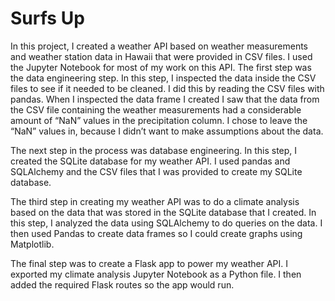 # Surfs Up

In this project, I created a weather API based on weather measurements and weather station data in Hawaii that were provided in CSV files. I used the Jupyter Notebook for most of my work on this API. The first step was the data engineering step. In this step, I inspected the data inside the CSV files to see if it needed to be cleaned. I did this by reading the CSV files with pandas. When I inspected the data frame I created I saw that the data from the CSV file containing the weather measurements had a considerable amount of “NaN” values in the precipitation column. I chose to leave the “NaN” values in, because I didn’t want to make assumptions about the data. 

The next step in the process was database engineering. In this step, I created the SQLite database for my weather API. I used pandas and SQLAlchemy and the CSV files that I was provided to create my SQLite database.

The third step in creating my weather API was to do a climate analysis based on the data that was stored in the SQLite database that I created. In this step, I analyzed the data using SQLAlchemy to do queries on the data. I then used Pandas to create data frames so I could create graphs using Matplotlib.

The final step was to create a Flask app to power my weather API. I exported my climate analysis Jupyter Notebook as a Python file. I then added the required Flask routes so the app would run.

